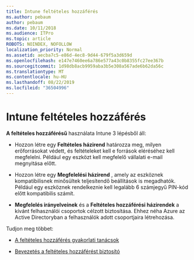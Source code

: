 ```yaml
---
title: Intune feltételes hozzáférés
ms.author: pebaum
author: pebaum
ms.date: 10/11/2018
ms.audience: ITPro
ms.topic: article
ROBOTS: NOINDEX, NOFOLLOW
localization_priority: Normal
ms.assetid: aecba7c5-e86d-4ec8-9d44-679f5a3d659d
ms.openlocfilehash: e147e7460ee6a786e577a43c0b8355fc27ee367b
ms.sourcegitcommit: 1d98db8acb9959aba3b5e308a567ade6b62da56c
ms.translationtype: MT
ms.contentlocale: hu-HU
ms.lasthandoff: 08/22/2019
ms.locfileid: "36504996"
---
```

# <a name="conditional-access-with-intune"></a>Intune feltételes hozzáférés

**A feltételes hozzáférésű** használata Intune 3 lépésből áll: 
  
- Hozzon létre egy **Feltételes házirend** határozza meg, milyen erőforrásokat védett, és feltételeket kell e források eléréséhez kell megfelelni. Például egy eszközt kell megfelelő vállalati e-mail megnyitása előtt. 
    
- Hozzon létre egy **Megfelelési házirend** , amely az eszköznek kompatibilisnek minősültek teljesítendő beállítások is megadhatók. Például egy eszköznek rendelkeznie kell legalább 6 számjegyű PIN-kód előtt kompatibilis számít. 
    
- **Megfelelés irányelveinek** és a **Feltételes hozzáférési házirendek** a kívánt felhasználói csoportok célzott biztosítása. Ehhez néha Azure az Active Directoryban a felhasználók adott csoportjaira létrehozása. 
    
Tudjon meg többet:
  
- [A feltételes hozzáférés gyakorlati tanácsok](https://docs.microsoft.com/azure/active-directory/conditional-access/best-practices)
    
- [Bevezetés a feltételes hozzáférést biztosító](https://docs.microsoft.com/azure/active-directory/active-directory-conditional-access-azure-portal-get-started)
    

